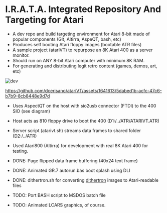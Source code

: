 # I.R.A.T.A. Integrated Repository And Targeting for Atari

- A dev repo and build targeting environment for Atari 8-bit made of popular components (Git, Altirra, AspeQT, bash, etc)
- Produces self booting Atari floppy images (bootable ATR files)
- A sample project (atariVT) to repurpose an 8K Atari 400 as a server monitor.
- Should run on ANY 8-bit Atari computer with minimum 8K RAM.
- For generating and distributing legit retro content (games, demos, art, etc)
  
![dev](https://github.com/dcerisano/atariVT/assets/1641613/68212175-384d-4535-accc-874a3385c240)

https://github.com/dcerisano/atariVT/assets/1641613/5dabed1b-acfc-47c6-b7b9-8cb8448e9d7d

- Uses AspectQT on the host with sio2usb connector (FTDI) to the 400 SIO (see diagram)
- Host acts as 810 floppy drive to boot the 400 (D1:/../ATR/ATARIVT.ATR)
- Server script (atarivt.sh) streams data frames to shared folder (D2:/../ATR)
- Used Atari800 (Altirra) for development with real 8K Atari 400 for testing.

- DONE: Page flipped data frame buffering (40x24 text frame)
- DONE: Animated GR.7 autorun.bas boot splash using DLI
- DONE: dithertron.sh for converting [dithertron](https://8bitworkshop.com/dithertron/#sys=atari8.d&image=seurat.jpg) images to Atari-readable files
- TODO: Port BASH script to MSDOS batch file
- TODO: Animated LCARS graphics, of course.

